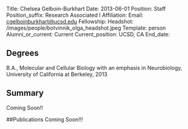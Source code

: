 Title: Chelsea Gelboin-Burkhart
Date: 2013-06-01
Position: Staff
Position_suffix: Research Associated I
Affiliation:
Email: cgelboinburkhart@ucsd.edu
Fellowship:
Headshot: /images/people/botvinnik_olga_headshot.jpeg
Template: person
Alumni_or_current: Current
Current_position: UCSD, CA
End_date: 
<!-- Status: draft -->

## Degrees
B.A., Molecular and Cellular Biology with an emphasis in Neurobiology, University of California at Berkeley, 2013<br>

## Summary
Coming Soon!!

##Publications
Coming Soon!!!